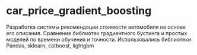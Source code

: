 # car_price_gradient_boosting
Разработка системы рекомендации стоимости автомобиля на основе его описания.
Сравнение библиотек градиентного бустинга и простых моделей по времени обучения и точности. Использовались библиотеки Pandas, sklearn, catboost, lightgbm
